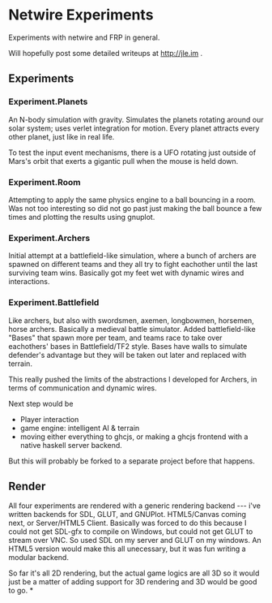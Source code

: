 Netwire Experiments
===================

Experiments with netwire and FRP in general.

Will hopefully post some detailed writeups at http://jle.im .

Experiments
-----------

### Experiment.Planets

An N-body simulation with gravity.  Simulates the planets rotating around our
solar system; uses verlet integration for motion.  Every planet attracts every
other planet, just like in real life.

To test the input event mechanisms, there is a UFO rotating just outside of
Mars's orbit that exerts a gigantic pull when the mouse is held down.

### Experiment.Room

Attempting to apply the same physics engine to a ball bouncing in a room.  Was
not too interesting so did not go past just making the ball bounce a few
times and plotting the results using gnuplot.

### Experiment.Archers

Initial attempt at a battlefield-like simulation, where a bunch of archers are
spawned on different teams and they all try to fight eachother until the last
surviving team wins.  Basically got my feet wet with dynamic wires and
interactions.

### Experiment.Battlefield

Like archers, but also with swordsmen, axemen, longbowmen, horsemen, horse
archers.  Basically a medieval battle simulator.  Added battlefield-like
"Bases" that spawn more per team, and teams race to take over eachothers'
bases in Battlefield/TF2 style.  Bases have walls to simulate defender's
advantage but they will be taken out later and replaced with terrain.

This really pushed the limits of the abstractions I developed for Archers, in
terms of communication and dynamic wires.

Next step would be

* Player interaction
* game engine: intelligent AI & terrain
* moving either everything to ghcjs, or making a ghcjs frontend with a native
  haskell server backend.

But this will probably be forked to a separate project before that happens.

Render
------

All four experiments are rendered with a generic rendering backend --- i've
written backends for SDL, GLUT, and GNUPlot.  HTML5/Canvas coming next, or
Server/HTML5 Client.  Basically was forced to do this because I could not get
SDL-gfx to compile on Windows, but could not get GLUT to stream over VNC.  So
used SDL on my server and GLUT on my windows.  An HTML5 version would make
this all unecessary, but it was fun writing a modular backend.

So far it's all 2D rendering, but the actual game logics are all 3D so it
would just be a matter of adding support for 3D rendering and 3D would be good
to go.
*



